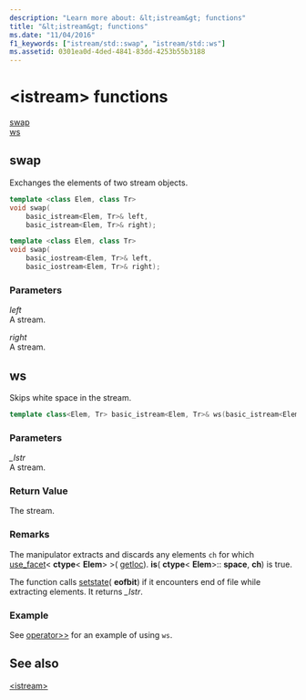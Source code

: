 ```yaml
---
description: "Learn more about: &lt;istream&gt; functions"
title: "&lt;istream&gt; functions"
ms.date: "11/04/2016"
f1_keywords: ["istream/std::swap", "istream/std::ws"]
ms.assetid: 0301ea0d-4ded-4841-83dd-4253b55b3188
---
```

# &lt;istream&gt; functions

[swap](#istream_swap)\
[ws](#ws)

## <a name="istream_swap"></a> swap

Exchanges the elements of two stream objects.

```cpp
template <class Elem, class Tr>
void swap(
    basic_istream<Elem, Tr>& left,
    basic_istream<Elem, Tr>& right);

template <class Elem, class Tr>
void swap(
    basic_iostream<Elem, Tr>& left,
    basic_iostream<Elem, Tr>& right);
```

### Parameters

*left*\
A stream.

*right*\
A stream.

## <a name="ws"></a> ws

Skips white space in the stream.

```cpp
template class<Elem, Tr> basic_istream<Elem, Tr>& ws(basic_istream<Elem, Tr>& _Istr);
```

### Parameters

*_Istr*\
A stream.

### Return Value

The stream.

### Remarks

The manipulator extracts and discards any elements `ch` for which [use_facet](../standard-library/basic-filebuf-class.md#open)< **ctype**\< **Elem**> >( [getloc](../standard-library/ios-base-class.md#getloc)). **is**( **ctype**\< **Elem**>:: **space**, **ch**) is true.

The function calls [setstate](../standard-library/basic-ios-class.md#setstate)( **eofbit**) if it encounters end of file while extracting elements. It returns *_Istr*.

### Example

See [operator>>](../standard-library/istream-operators.md#op_gt_gt) for an example of using `ws`.

## See also

[\<istream>](../standard-library/istream.md)
